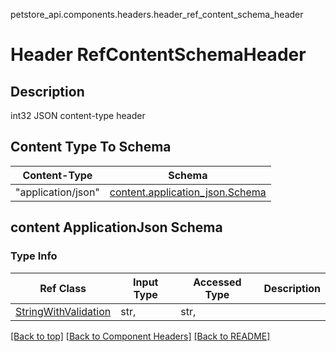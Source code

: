 petstore_api.components.headers.header_ref_content_schema_header
# Header RefContentSchemaHeader

## Description
int32 JSON content-type header

## Content Type To Schema
Content-Type | Schema
------------ | -------
"application/json" | [content.application_json.Schema](#content-applicationjson-schema)

## content ApplicationJson Schema

### Type Info
Ref Class | Input Type | Accessed Type | Description
--------- | ---------- | ------------- | ------------
[StringWithValidation](../../components/schema/string_with_validation.md#string_with_validation) | str,  | str,  |

[[Back to top]](#top) [[Back to Component Headers]](../../../README.md#Component-Headers) [[Back to README]](../../../README.md)
